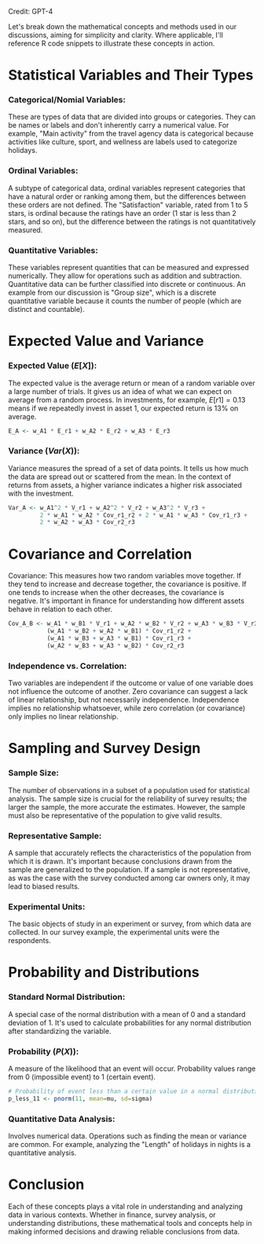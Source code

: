 Credit: GPT-4

Let's break down the mathematical concepts and methods used in our discussions, aiming for simplicity and clarity. Where applicable, I'll reference R code snippets to illustrate these concepts in action.
# Statistical Variables and Their Types
### Categorical/Nomial Variables: 
These are types of data that are divided into groups or categories. They can be names or labels and don't inherently carry a numerical value. For example, "Main activity" from the travel agency data is categorical because activities like culture, sport, and wellness are labels used to categorize holidays.
### Ordinal Variables: 
A subtype of categorical data, ordinal variables represent categories that have a natural order or ranking among them, but the differences between these orders are not defined. The "Satisfaction" variable, rated from 1 to 5 stars, is ordinal because the ratings have an order (1 star is less than 2 stars, and so on), but the difference between the ratings is not quantitatively measured.
### Quantitative Variables: 
These variables represent quantities that can be measured and expressed numerically. They allow for operations such as addition and subtraction. Quantitative data can be further classified into discrete or continuous. An example from our discussion is "Group size", which is a discrete quantitative variable because it counts the number of people (which are distinct and countable).
# Expected Value and Variance
### Expected Value ($E[X]$): 
The expected value is the average return or mean of a random variable over a large number of trials. It gives us an idea of what we can expect on average from a random process. In investments, for example, $E[r1]=0.13$ means if we repeatedly invest in asset 1, our expected return is 13% on average.
```r
E_A <- w_A1 * E_r1 + w_A2 * E_r2 + w_A3 * E_r3
```
### Variance ($Var(X)$): 
Variance measures the spread of a set of data points. It tells us how much the data are spread out or scattered from the mean. In the context of returns from assets, a higher variance indicates a higher risk associated with the investment.
```r
Var_A <- w_A1^2 * V_r1 + w_A2^2 * V_r2 + w_A3^2 * V_r3 + 
         2 * w_A1 * w_A2 * Cov_r1_r2 + 2 * w_A1 * w_A3 * Cov_r1_r3 + 
         2 * w_A2 * w_A3 * Cov_r2_r3
```
# Covariance and Correlation
Covariance: This measures how two random variables move together. If they tend to increase and decrease together, the covariance is positive. If one tends to increase when the other decreases, the covariance is negative. It's important in finance for understanding how different assets behave in relation to each other.
```r
Cov_A_B <- w_A1 * w_B1 * V_r1 + w_A2 * w_B2 * V_r2 + w_A3 * w_B3 * V_r3 + 
           (w_A1 * w_B2 + w_A2 * w_B1) * Cov_r1_r2 + 
           (w_A1 * w_B3 + w_A3 * w_B1) * Cov_r1_r3 + 
           (w_A2 * w_B3 + w_A3 * w_B2) * Cov_r2_r3
```
### Independence vs. Correlation: 
Two variables are independent if the outcome or value of one variable does not influence the outcome of another. Zero covariance can suggest a lack of linear relationship, but not necessarily independence. Independence implies no relationship whatsoever, while zero correlation (or covariance) only implies no linear relationship.
# Sampling and Survey Design
### Sample Size: 
The number of observations in a subset of a population used for statistical analysis. The sample size is crucial for the reliability of survey results; the larger the sample, the more accurate the estimates. However, the sample must also be representative of the population to give valid results.
### Representative Sample: 
A sample that accurately reflects the characteristics of the population from which it is drawn. It's important because conclusions drawn from the sample are generalized to the population. If a sample is not representative, as was the case with the survey conducted among car owners only, it may lead to biased results.
### Experimental Units: 
The basic objects of study in an experiment or survey, from which data are collected. In our survey example, the experimental units were the respondents.
# Probability and Distributions
### Standard Normal Distribution: 
A special case of the normal distribution with a mean of 0 and a standard deviation of 1. It's used to calculate probabilities for any normal distribution after standardizing the variable.
### Probability ($P(X)$): 
A measure of the likelihood that an event will occur. Probability values range from 0 (impossible event) to 1 (certain event).
```r
# Probability of event less than a certain value in a normal distribution
p_less_11 <- pnorm(11, mean=mu, sd=sigma)
```
### Quantitative Data Analysis: 
Involves numerical data. Operations such as finding the mean or variance are common. For example, analyzing the "Length" of holidays in nights is a quantitative analysis.
# Conclusion
Each of these concepts plays a vital role in understanding and analyzing data in various contexts. Whether in finance, survey analysis, or understanding distributions, these mathematical tools and concepts help in making informed decisions and drawing reliable conclusions from data.